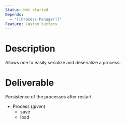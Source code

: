 ```yaml
---
Status: Not started
Depends:
  - "[[Process Manager]]"
Feature: Custom buttons
---
```

# Description
Allows one to easily serialize and deserialize a process.
# Deliverable
Persistence of the processes after restart
- Process (_given_)
    - save
    - load